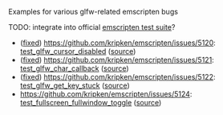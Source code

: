 Examples for various glfw-related emscripten bugs

TODO: integrate into official [emscripten test suite](https://github.com/kripken/emscripten/tree/master/tests)?

* ([fixed](https://github.com/kripken/emscripten/commit/4ee1557a8f2473405971d4872bf71199174a2776)) https://github.com/kripken/emscripten/issues/5120: [test_glfw_cursor_disabled](https://satoshinm.github.io/emglfwbugs/test_glfw_cursor_disabled/test_glfw_cursor_disabled.html) ([source](https://github.com/satoshinm/emglfwbugs/blob/gh-pages/test_glfw_cursor_disabled/test_glfw_cursor_disabled.c))
* ([fixed](https://github.com/kripken/emscripten/commit/6772b1ace7d1e9f51dc03d8ec3ca78a05e27f141)) https://github.com/kripken/emscripten/issues/5121: [test_glfw_char_callback](https://satoshinm.github.io/emglfwbugs/test_glfw_char_callback/test_glfw_char_callback.html) ([source](https://github.com/satoshinm/emglfwbugs/blob/gh-pages/test_glfw_char_callback/test_glfw_char_callback.c))
* ([fixed](https://github.com/kripken/emscripten/commit/2f4731d72172f73b4e5c6f7ac435127e66c17802)) https://github.com/kripken/emscripten/issues/5122: [test_glfw_get_key_stuck](https://satoshinm.github.io/emglfwbugs/test_glfw_get_key_stuck/test_glfw_get_key_stuck.html) ([source](https://github.com/satoshinm/emglfwbugs/blob/gh-pages/test_glfw_get_key_stuck/test_glfw_get_key_stuck.c))
* https://github.com/kripken/emscripten/issues/5124: [test_fullscreen_fullwindow_toggle](https://satoshinm.github.io/emglfwbugs/test_fullscreen_fullwindow_toggle/test_fullscreen_fullwindow_toggle.html) ([source](https://github.com/satoshinm/emglfwbugs/tree/gh-pages/test_fullscreen_fullwindow_toggle/test_fullscreen_fullwindow_toggle.c))

